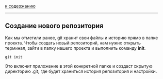 [к содержанию](readme.md)

---


## Создание нового репозитория

Как мы отметили ранее, git хранит свои файлы и историю прямо в папке проекта. Чтобы создать новый репозиторий, нам нужно открыть терминал, зайти в папку нашего проекта и выполнить команду **init**. 

``````
git init
``````
Это включит приложение в этой конкретной папке и создаст скрытую директорию .git, где будет храниться история репозитория и настройки.